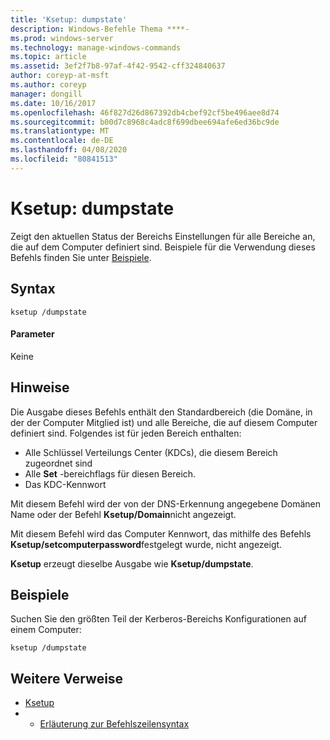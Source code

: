 ```yaml
---
title: 'Ksetup: dumpstate'
description: Windows-Befehle Thema ****-
ms.prod: windows-server
ms.technology: manage-windows-commands
ms.topic: article
ms.assetid: 3ef2f7b8-97af-4f42-9542-cff324840637
author: coreyp-at-msft
ms.author: coreyp
manager: dongill
ms.date: 10/16/2017
ms.openlocfilehash: 46f827d26d867392db4cbef92cf5be496aee8d74
ms.sourcegitcommit: b00d7c8968c4adc8f699dbee694afe6ed36bc9de
ms.translationtype: MT
ms.contentlocale: de-DE
ms.lasthandoff: 04/08/2020
ms.locfileid: "80841513"
---
```

# <a name="ksetupdumpstate"></a>Ksetup: dumpstate



Zeigt den aktuellen Status der Bereichs Einstellungen für alle Bereiche an, die auf dem Computer definiert sind. Beispiele für die Verwendung dieses Befehls finden Sie unter [Beispiele](#BKMK_Examples).

## <a name="syntax"></a>Syntax

```
ksetup /dumpstate
```

#### <a name="parameters"></a>Parameter

Keine

## <a name="remarks"></a>Hinweise

Die Ausgabe dieses Befehls enthält den Standardbereich (die Domäne, in der der Computer Mitglied ist) und alle Bereiche, die auf diesem Computer definiert sind. Folgendes ist für jeden Bereich enthalten:
-   Alle Schlüssel Verteilungs Center (KDCs), die diesem Bereich zugeordnet sind
-   Alle **Set** -bereichflags für diesen Bereich.
-   Das KDC-Kennwort

Mit diesem Befehl wird der von der DNS-Erkennung angegebene Domänen Name oder der Befehl **Ksetup/Domain**nicht angezeigt.

Mit diesem Befehl wird das Computer Kennwort, das mithilfe des Befehls **Ksetup/setcomputerpassword**festgelegt wurde, nicht angezeigt.

**Ksetup** erzeugt dieselbe Ausgabe wie **Ksetup/dumpstate**.

## <a name="examples"></a><a name=BKMK_Examples></a>Beispiele

Suchen Sie den größten Teil der Kerberos-Bereichs Konfigurationen auf einem Computer:
```
ksetup /dumpstate
```

## <a name="additional-references"></a>Weitere Verweise

-   [Ksetup](ksetup.md)
-   - [Erläuterung zur Befehlszeilensyntax](command-line-syntax-key.md)